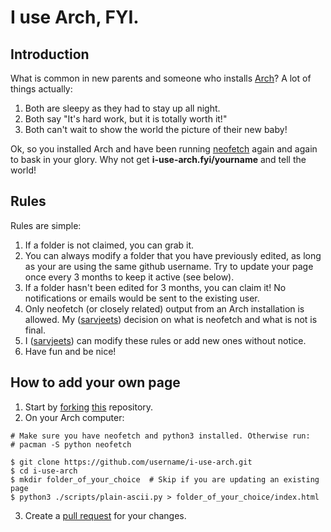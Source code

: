 # I use Arch, FYI.

## Introduction
What is common in new parents and someone who installs
[Arch](https://archlinux.org/)?
A lot of things actually:
1. Both are sleepy as they had to stay up all night.
2. Both say "It's hard work, but it is totally worth it!"
3. Both can't wait to show the world the picture of their new baby!

Ok, so you installed Arch and have been
running [neofetch](https://archlinux.org/packages/?q=neofetch) again and
again to bask in your glory. Why not get **i-use-arch.fyi/yourname** and
tell the world!

## Rules

Rules are simple:
1. If a folder is not claimed, you can grab it.
2. You can always modify a folder that you have previously edited, as long
as your are using the same github username. Try to update your page once
every 3 months to keep it active (see below).
3. If a folder hasn't been edited for 3 months, you can claim it! No
notifications or emails would be sent to the existing user.
4. Only neofetch (or closely related) output from an Arch installation is
allowed. My ([sarvjeets](https://github.com/sarvjeets)) decision on what
is neofetch and what is not is final.
5. I ([sarvjeets](https://github.com/sarvjeets)) can modify these rules or
add new ones without notice.
6. Have fun and be nice!

## How to add your own page

1. Start by
[forking](https://docs.github.com/en/get-started/quickstart/fork-a-repo)
[this](https://github.com/sarvjeets/i-use-arch) repository.
2. On your Arch computer:
~~~
# Make sure you have neofetch and python3 installed. Otherwise run:
# pacman -S python neofetch

$ git clone https://github.com/username/i-use-arch.git
$ cd i-use-arch
$ mkdir folder_of_your_choice  # Skip if you are updating an existing page
$ python3 ./scripts/plain-ascii.py > folder_of_your_choice/index.html
~~~
3. Create a
[pull request](https://docs.github.com/en/github/collaborating-with-pull-requests/proposing-changes-to-your-work-with-pull-requests/about-pull-requests)
 for your changes.

